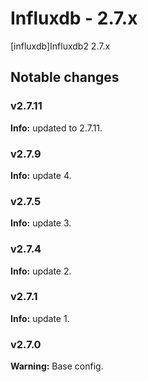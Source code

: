 # Influxdb - 2.7.x

[influxdb]Influxdb2 2.7.x


## Notable changes

### v2.7.11
**Info:** updated to 2.7.11.

### v2.7.9
**Info:** update 4.

### v2.7.5
**Info:** update 3.

### v2.7.4
**Info:** update 2.

### v2.7.1
**Info:** update 1.

### v2.7.0
**Warning:** Base config.